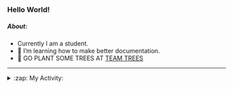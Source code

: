 ### Hello World!

##### About:
- Currently I am a student.
- 🌱 I’m learning how to make better documentation.
- 🌱 GO PLANT SOME TREES AT [TEAM TREES](https://teamtrees.org/)

---
<details>
  <summary>:zap: My Activity:</summary>
  
<!--START_SECTION:waka-->
![Code Time](http://img.shields.io/badge/Code%20Time-1%2C142%20hrs%2028%20mins-blue)

**I'm a Night 🦉** 

```text
🌞 Morning                1504 commits        ██░░░░░░░░░░░░░░░░░░░░░░░   09.46 % 
🌆 Daytime                5548 commits        █████████░░░░░░░░░░░░░░░░   34.89 % 
🌃 Evening                4583 commits        ███████░░░░░░░░░░░░░░░░░░   28.82 % 
🌙 Night                  4266 commits        ███████░░░░░░░░░░░░░░░░░░   26.83 % 
```
📅 **I'm Most Productive on Wednesday** 

```text
Monday                   2362 commits        ████░░░░░░░░░░░░░░░░░░░░░   14.85 % 
Tuesday                  2101 commits        ███░░░░░░░░░░░░░░░░░░░░░░   13.21 % 
Wednesday                3662 commits        ██████░░░░░░░░░░░░░░░░░░░   23.03 % 
Thursday                 2021 commits        ███░░░░░░░░░░░░░░░░░░░░░░   12.71 % 
Friday                   1546 commits        ██░░░░░░░░░░░░░░░░░░░░░░░   09.72 % 
Saturday                 1408 commits        ██░░░░░░░░░░░░░░░░░░░░░░░   08.85 % 
Sunday                   2801 commits        ████░░░░░░░░░░░░░░░░░░░░░   17.62 % 
```


📊 **This Week I Spent My Time On** 

```text
🔥 Editors: 
VS Code                  5 hrs 37 mins       █████████████████████████   100.00 % 

🐱‍💻 Projects: 
giveth-dapps-v2          3 hrs 33 mins       ████████████████░░░░░░░░░   63.28 % 
praise                   1 hr 51 mins        ████████░░░░░░░░░░░░░░░░░   33.13 % 
impact-graph             12 mins             █░░░░░░░░░░░░░░░░░░░░░░░░   03.59 % 
```


 Last Updated on 28/06/2023 18:10:23 UTC
<!--END_SECTION:waka-->
</details>
